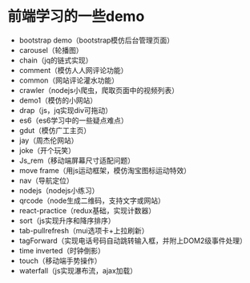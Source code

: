 # 前端学习的一些demo

- bootstrap demo（bootstrap模仿后台管理页面）
- carousel（轮播图）
- chain（jq的链式实现）
- comment（模仿人人网评论功能）
- common（网站评论灌水功能）
- crawler（nodejs小爬虫，爬取页面中的视频列表）
- demo1（模仿的小网站）
- drap（js，jq实现div可拖动）
- es6（es6学习中的一些疑点难点）
- gdut（模仿广工主页）
- jay（周杰伦网站）
- joke（开个玩笑）
- Js_rem（移动端屏幕尺寸适配问题）
- move frame（用js运动框架，模仿淘宝图标运动特效）
- nav（导航定位）
- nodejs（nodejs小练习）
- qrcode（node生成二维码，支持文字或网站）
- react-practice（redux基础，实现计数器）
- sort（js实现升序和降序排序）
- tab-pullrefresh（mui选项卡+上拉刷新）
- tagForward（实现电话号码自动跳转输入框，并附上DOM2级事件处理）
- time inverted（时钟倒影）
- touch（移动端手势操作）
- waterfall（js实现瀑布流，ajax加载）